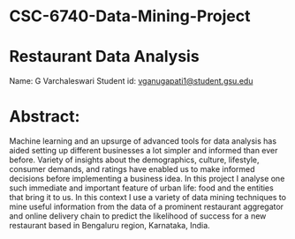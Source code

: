 # CSC-6740-Data-Mining-Project
# Restaurant Data Analysis

Name: G Varchaleswari
Student id: vganugapati1@student.gsu.edu

# Abstract:
Machine learning and an upsurge of advanced tools for data analysis has aided setting up different businesses a lot simpler and informed than ever before. Variety of insights about the demographics, culture, lifestyle, consumer demands, and ratings have enabled us to make informed decisions before implementing a business idea. In this project I analyse one such immediate and important feature of urban life: food and the entities that bring it to us. In this context I use a variety of data mining techniques to mine useful information from the data of a prominent restaurant aggregator and online delivery chain to predict the likelihood of success for a new restaurant based in Bengaluru region, Karnataka, India.
